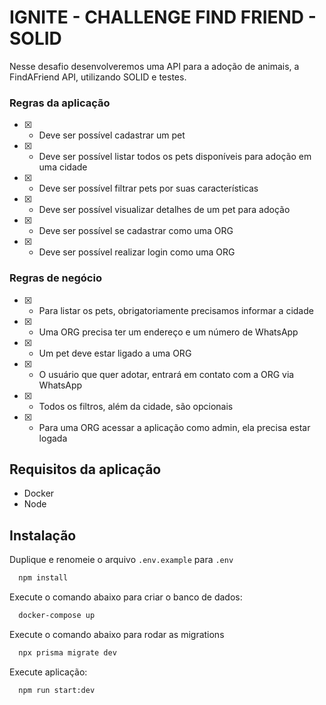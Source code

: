 # IGNITE - CHALLENGE FIND FRIEND - SOLID

Nesse desafio desenvolveremos uma API para a adoção de animais, a FindAFriend API, utilizando SOLID e testes.

### Regras da aplicação

- [x] - Deve ser possível cadastrar um pet
- [x] - Deve ser possível listar todos os pets disponíveis para adoção em uma cidade
- [x] - Deve ser possível filtrar pets por suas características
- [x] - Deve ser possível visualizar detalhes de um pet para adoção
- [x] - Deve ser possível se cadastrar como uma ORG
- [x] - Deve ser possível realizar login como uma ORG

### Regras de negócio

- [x] - Para listar os pets, obrigatoriamente precisamos informar a cidade
- [x] - Uma ORG precisa ter um endereço e um número de WhatsApp
- [x] - Um pet deve estar ligado a uma ORG
- [x] - O usuário que quer adotar, entrará em contato com a ORG via WhatsApp
- [x] - Todos os filtros, além da cidade, são opcionais
- [x] - Para uma ORG acessar a aplicação como admin, ela precisa estar logada

## Requisitos da aplicação

- Docker
- Node

## Instalação

Duplique e renomeie o arquivo `.env.example` para `.env`

```sh
  npm install
```

Execute o comando abaixo para criar o banco de dados:

```sh
  docker-compose up
```

Execute o comando abaixo para rodar as migrations

```sh
  npx prisma migrate dev
```

Execute aplicação:

```sh
  npm run start:dev
```
